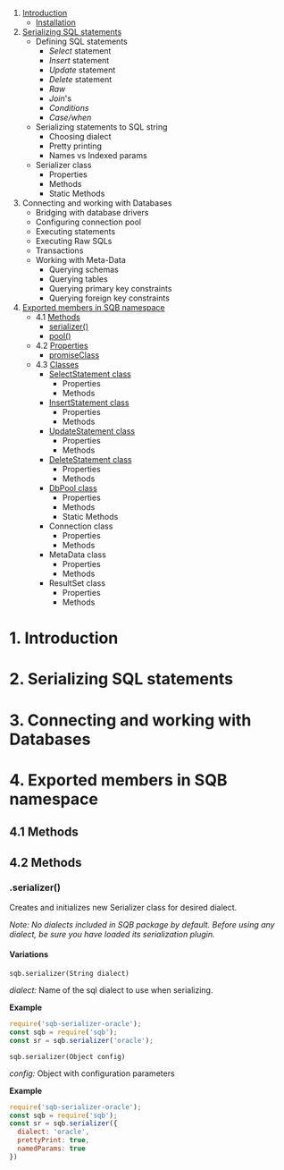 1. [Introduction](#introduction)
    * [Installation](#installation)
1. [Serializing SQL statements](#serializing)
    * Defining SQL statements
        * *Select* statement
        * *Insert* statement
        * *Update* statement
        * *Delete* statement
        * *Raw*
        * *Join*'s
        * *Conditions*
        * *Case/when*
    * Serializing statements to SQL string
        * Choosing dialect
        * Pretty printing
        * Names vs Indexed params
    * Serializer class
        * Properties
        * Methods
        * Static Methods
1. Connecting and working with Databases
    * Bridging with database drivers
    * Configuring connection pool
    * Executing statements
    * Executing Raw SQLs
    * Transactions
    * Working with Meta-Data
        * Querying schemas
        * Querying tables
        * Querying primary key constraints
        * Querying foreign key constraints
1. [Exported members in SQB namespace](#sqbnamespaece)        
    * 4.1 [Methods](#sqb-methods)
        * [serializer()](#sqb-serializer)
        * [pool()](#sqb-pool)                     
    * 4.2 [Properties](#sqb-Properties)
        * [promiseClass](#sqb-promiseClass)
    * 4.3 [Classes](#sqb-Classes)
        * [SelectStatement class](#sqb-SelectStatement)
            * Properties
            * Methods
        * [InsertStatement class](#sqb-InsertStatement)
            * Properties
            * Methods
        * [UpdateStatement class](#sqb-UpdateStatement)
            * Properties
            * Methods
        * [DeleteStatement class](#sqb-DeleteStatement)
            * Properties
            * Methods
        * [DbPool class](#sqb-DeleteStatement)
            * Properties
            * Methods
            * Static Methods
        * Connection class
            * Properties
            * Methods
        * MetaData class
            * Properties
            * Methods    
        * ResultSet class
            * Properties
            * Methods

# <a name="introduction"></a> 1. Introduction

# <a name="serializing"></a> 2. Serializing SQL statements

# <a name="connecting"></a> 3. Connecting and working with Databases

# <a name="connecting"></a> 4. Exported members in SQB namespace

## <a name="sqbnamespac-exports"></a>4.1 Methods

## <a name="sqb-methods"></a>4.2 Methods

### <a name="sqb-serializer"></a> .serializer()
Creates and initializes new Serializer class for desired dialect.

*Note: No dialects included in SQB package by default. Before using any dialect, be sure you have loaded its serialization plugin.*

#### Variations

`sqb.serializer(String dialect)`

*dialect:* Name of the sql dialect to use when serializing.
 

**Example**
```js
require('sqb-serializer-oracle');
const sqb = require('sqb');
const sr = sqb.serializer('oracle');
```

`sqb.serializer(Object config)`

*config:* Object with configuration parameters

**Example**
```js
require('sqb-serializer-oracle');
const sqb = require('sqb');
const sr = sqb.serializer({
  dialect: 'oracle',
  prettyPrint: true,
  namedParams: true
})
```
